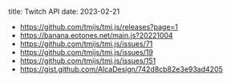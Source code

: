 title: Twitch API
date: 2023-02-21

- https://github.com/tmijs/tmi.js/releases?page=1
- https://banana.eotones.net/main.js?20221004
- https://github.com/tmijs/tmi.js/issues/71
- https://github.com/tmijs/tmi.js/issues/19
- https://github.com/tmijs/tmi.js/issues/151
- https://gist.github.com/AlcaDesign/742d8cb82e3e93ad4205